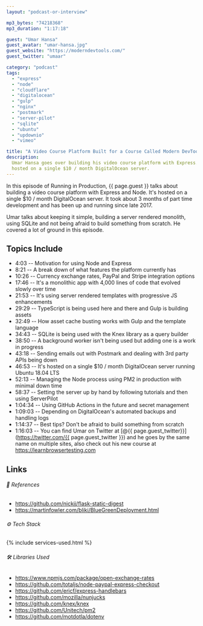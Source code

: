 ```yaml
---
layout: "podcast-or-interview"

mp3_bytes: "74218368"
mp3_duration: "1:17:18"

guest: "Umar Hansa"
guest_avatar: "umar-hansa.jpg"
guest_website: "https://moderndevtools.com/"
guest_twitter: "umaar"

category: "podcast"
tags:
  - "express"
  - "node"
  - "cloudflare"
  - "digitalocean"
  - "gulp"
  - "nginx"
  - "postmark"
  - "server-pilot"
  - "sqlite"
  - "ubuntu"
  - "updownio"
  - "vimeo"

title: "A Video Course Platform Built for a Course Called Modern DevTools"
description:
  Umar Hansa goes over building his video course platform with Express. It's
  hosted on a single $10 / month DigitalOcean server.
---
```


In this episode of Running in Production, {{ page.guest }} talks about building
a video course platform with Express and Node. It's hosted on a single $10 /
month DigitalOcean server. It took about 3 months of part time development and
has been up and running since late 2017.

Umar talks about keeping it simple, building a server rendered monolith, using
SQLite and not being afraid to build something from scratch. He covered a lot
of ground in this episode.

## Topics Include

- 4:03 -- Motivation for using Node and Express
- 8:21 -- A break down of what features the platform currently has
- 10:26 -- Currency exchange rates, PayPal and Stripe integration options
- 17:46 -- It's a monolithic app with 4,000 lines of code that evolved slowly over time 
- 21:53 -- It's using server rendered templates with progressive JS enhancements
- 29:29 -- TypeScript is being used here and there and Gulp is building assets
- 32:49 -- How asset cache busting works with Gulp and the template language
- 34:43 -- SQLite is being used with the Knex library as a query builder
- 38:50 -- A background worker isn't being used but adding one is a work in progress
- 43:18 -- Sending emails out with Postmark and dealing with 3rd party APIs being down
- 46:53 -- It's hosted on a single $10 / month DigitalOcean server running Ubuntu 18.04 LTS
- 52:13 -- Managing the Node process using PM2 in production with minimal down time
- 58:37 -- Setting the server up by hand by following tutorials and then using ServerPilot
- 1:04:34 -- Using GitHub Actions in the future and secret management
- 1:09:03 -- Depending on DigitalOcean's automated backups and handling logs
- 1:14:37 -- Best tips? Don't be afraid to build something from scratch
- 1:16:03 -- You can find Umar on Twitter at [@{{ page.guest_twitter}}](https://twitter.com/{{ page.guest_twitter }}) and he goes by the same name on multiple sites, also check out his new course at <https://learnbrowsertesting.com>

## Links

###### 📄 References

- <https://github.com/nickjj/flask-static-digest>
- <https://martinfowler.com/bliki/BlueGreenDeployment.html>

###### ⚙️ Tech Stack

{% include services-used.html %}

###### 🛠 Libraries Used

- <https://www.npmjs.com/package/open-exchange-rates>
- <https://github.com/totaljs/node-paypal-express-checkout>
- <https://github.com/ericf/express-handlebars>
- <https://github.com/mozilla/nunjucks>
- <https://github.com/knex/knex>
- <https://github.com/Unitech/pm2>
- <https://github.com/motdotla/dotenv>
